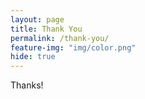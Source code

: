 ```yaml
---
layout: page
title: Thank You
permalink: /thank-you/
feature-img: "img/color.png"
hide: true
---
```


Thanks!
